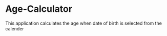 # Age-Calculator
This application calculates the age when date of birth is selected from the calender
